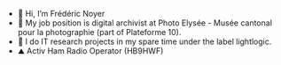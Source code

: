 - 👋 Hi, I’m Frédéric Noyer
- 📸 My job position is digital archivist at Photo Elysée - Musée cantonal pour la photographie (part of Plateforme 10).
- 🌱 I do IT research projects in my spare time under the label lightlogic.
- ⛰ Activ Ham Radio Operator (HB9HWF)
